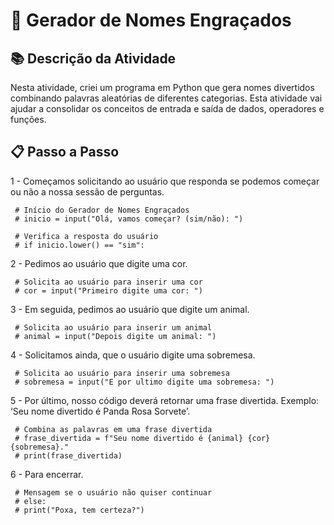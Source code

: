 # 📝 Gerador de Nomes Engraçados

## 📚 Descrição da Atividade

Nesta atividade, criei um programa em Python que gera nomes divertidos combinando palavras aleatórias de diferentes categorias. Esta atividade vai ajudar a consolidar os conceitos de entrada e saída de dados, operadores e funções. 

## 📋 Passo a Passo
 
 1 - Começamos solicitando ao usuário que responda se podemos começar ou não a nossa sessão de perguntas.

     # Início do Gerador de Nomes Engraçados
     # inicio = input("Olá, vamos começar? (sim/não): ")

     # Verifica a resposta do usuário
     # if inicio.lower() == "sim":

 2 - Pedimos ao usuário que digite uma cor.

     # Solicita ao usuário para inserir uma cor
     # cor = input("Primeiro digite uma cor: ")    

 3 - Em seguida, pedimos ao usuário que digite um animal.

     # Solicita ao usuário para inserir um animal
     # animal = input("Depois digite um animal: ")   

 4 - Solicitamos ainda, que o usuário digite uma sobremesa.

     # Solicita ao usuário para inserir uma sobremesa
     # sobremesa = input("E por ultimo digite uma sobremesa: ")    

 5 - Por último, nosso código deverá retornar uma frase divertida. Exemplo: ‘Seu nome divertido é Panda Rosa Sorvete’.

     # Combina as palavras em uma frase divertida
     # frase_divertida = f"Seu nome divertido é {animal} {cor} {sobremesa}."
     # print(frase_divertida)  

 6 - Para encerrar.
 
     # Mensagem se o usuário não quiser continuar  
     # else:
     # print("Poxa, tem certeza?")       
